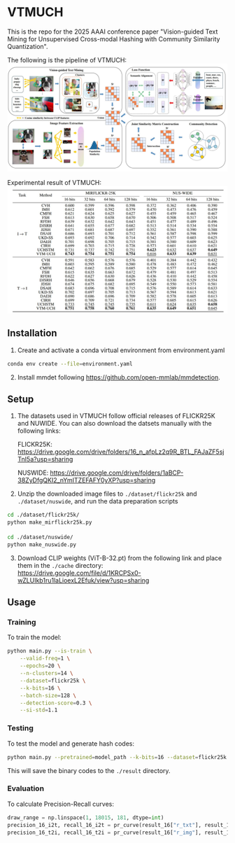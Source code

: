 # VTMUCH

This is the repo for the 2025 AAAI conference paper "Vision-guided Text Mining for Unsupervised Cross-modal Hashing with Community Similarity Quantization". 

The following is the pipeline of VTMUCH:
![alt text](https://github.com/louisfanhz/VTMUCH/blob/main/figs/VTMUCH_framework.jpg?raw=true)

Experimental result of VTMUCH:
![alt text](https://github.com/louisfanhz/VTMUCH/blob/main/figs/VTMUCH_exp_results.jpg?raw=true)


## Installation

1. Create and activate a conda virtual environment from environment.yaml
```bash
conda env create --file=environment.yaml
```
2. Install mmdet following https://github.com/open-mmlab/mmdetection.

## Setup

1. The datasets used in VTMUCH follow official releases of FLICKR25K and NUWIDE. You can also download the datsets manually with the following links:
   
    FLICKR25K: https://drive.google.com/drive/folders/16_n_afpLz2q9R_BTL_FAJaZF5sjTnI5a?usp=sharing
   
    NUSWIDE: https://drive.google.com/drive/folders/1aBCP-38ZyDfgQKI2_nYmITZEFAFY0yXP?usp=sharing

2. Unzip the downloaded image files to `./dataset/flickr25k` and `./dataset/nuswide`, and run the data preparation scripts
```bash
cd ./dataset/flickr25k/
python make_mirflickr25k.py

cd ./dataset/nuswide/
python make_nuswide.py
```
3. Download CLIP weights (ViT-B-32.pt) from the following link and place them in the `./cache` directory:
https://drive.google.com/file/d/1KRCPSx0-wZLUIkb1ru1laLioexL2Efuk/view?usp=sharing

## Usage

### Training

To train the model:
```bash
python main.py --is-train \
    --valid-freq=1 \
    --epochs=20 \
    --n-clusters=14 \
    --dataset=flickr25k \
    --k-bits=16 \
    --batch-size=128 \
    --detection-score=0.3 \
    --si-std=1.1
```

### Testing

To test the model and generate hash codes:
```bash
python main.py --pretrained=model_path --k-bits=16 --dataset=flickr25k
```
This will save the binary codes to the `./result` directory.

### Evaluation

To calculate Precision-Recall curves:
```python
draw_range = np.linspace(1, 18015, 181, dtype=int)
precision_16_i2t, recall_16_i2t = pr_curve(result_16["r_txt"], result_16["q_img"], result_16["r_l"], result_16["q_l"], draw_range)
precision_16_t2i, recall_16_t2i = pr_curve(result_16["r_img"], result_16["q_txt"], result_16["r_l"], result_16["q_l"], draw_range)
```
